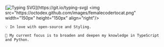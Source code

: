 [![Typing SVG](https://readme-typing-svg.demolab.com?font=Raleway&size=24&pause=1000&color=FAEDCD&width=435&lines=Hey+I'm+Shirin!;A+React+developer;Nice+to+meet+you.)](https://git.io/typing-svg) <img src="https://octodex.github.com/images/femalecodertocat.png" width="150px" height="150px" align="right"/>



    💡 In love with open-source and Styling.

    🔭 My current focus is to broaden and deepen my knowledge in TypeScript and Python.
   
   

